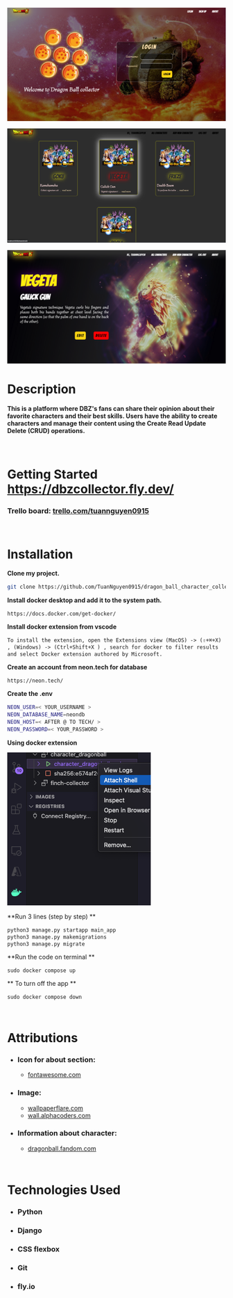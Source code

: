 ![homepage](/main_app/static/images/readme/home.png)

![allchars](/main_app/static/images/readme/chars.png)

![details](/main_app/static/images/readme/detail.png)

# Description

#### This is a platform where DBZ's fans can share their opinion about their favorite characters and their best skills. Users have the ability to create characters and manage their content using the Create Read Update Delete (CRUD) operations.


<p>&nbsp;</p>

# **Getting Started  https://dbzcollector.fly.dev/**

### **Trello board: [trello.com/tuannguyen0915](https://trello.com/b/b2y9TR4r/gamenews)**


<p>&nbsp;</p>

# Installation

**Clone my project.**

```bash
git clone https://github.com/TuanNguyen0915/dragon_ball_character_collector
```

**Install docker desktop and add it to the system path.**

```
https://docs.docker.com/get-docker/
```

**Install docker extension from vscode**
```
To install the extension, open the Extensions view (MacOS) -> (⇧+⌘+X) , (Windows) -> (Ctrl+Shift+X ) , search for docker to filter results and select Docker extension authored by Microsoft.
```
**Create an account from neon.tech for database**
```
https://neon.tech/
```

**Create the .env**

```bash
NEON_USER=< YOUR_USERNAME >
NEON_DATABASE_NAME=neondb
NEON_HOST=< AFTER @ TO TECH/ >
NEON_PASSWORD=< YOUR_PASSWORD >
```
**Using docker extension**

![shell](/main_app/static/images/readme/shell.png)

**Run 3 lines (step by step) **
```
python3 manage.py startapp main_app
python3 manage.py makemigrations
python3 manage.py migrate
```

**Run the code on terminal **
```
sudo docker compose up
```
** To turn off the app **
```
sudo docker compose down
```

<p>&nbsp;</p>

# Attributions

- ### Icon for about section:
  - [fontawesome.com](https://fontawesome.com/)

- ### Image:
  - [wallpaperflare.com](https://www.wallpaperflare.com/search?wallpaper=Dragon+Ball+Super)
  - [wall.alphacoders.com](https://wall.alphacoders.com/by_sub_category.php?id=179743&name=Dragon+Ball+Z+Wallpapers)

- ### Information about character:
    - [dragonball.fandom.com](https://dragonball.fandom.com/wiki/Main_Page)

<p>&nbsp;</p>

# Technologies Used

- ### Python
- ### Django
- ### CSS flexbox
- ### Git
- ### fly.io
